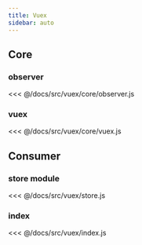 ```yaml
---
title: Vuex
sidebar: auto
---
```


## Core

### observer
<<< @/docs/src/vuex/core/observer.js

### vuex
<<< @/docs/src/vuex/core/vuex.js

## Consumer

### store module
<<< @/docs/src/vuex/store.js

### index
<<< @/docs/src/vuex/index.js
